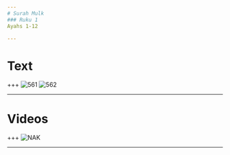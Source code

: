 ```yaml
---
# Surah Mulk
### Ruku 1
Ayahs 1-12

---
```

# Text
+++
![561](quran/QP/561)
![562](quran/QP/562)

---
# Videos
+++
![NAK](https://www.youtube.com/embed/TmaxzdutGs4)

---
